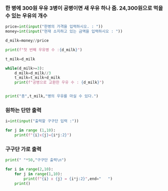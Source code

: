 ### 한 병에 300원 우유 3병이 공병이면 새 우유 하나 줌. 24,300원으로 먹을 수 있는 우유의 개수
```py
price=int(input("한병의 가격을 입력하시오. : "))
money=int(input("현재 소지하고 있는 금액을 입력하시오 : "))

d_milk=money//price

print(f"첫 번째 우유병 수 :{d_milk}")

t_milk=d_milk

while(d_milk>=3):
    d_milk=d_milk//3
    t_milk=t_milk+d_milk
    print(f"공병으로 교환한 우유 수 : {d_milk}")


print("총",t_milk,"병의 우유를 마실 수 있다.")
```

### 원하는 단만 출력
```py
i=int(input("출력할 구구단 입력 :"))

for j in range (1,10):
    print(f"{i}x{j}={i*j:2}")
```

### 구구단 가로 출력
```py
print(" "*50,"구구단 출력\n")

for i in range(2,10):
    for j in range(1,10):
        print(f"{i} x {j} = {i*j:2}",end="   ")
    print()
```
